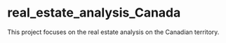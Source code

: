 # real_estate_analysis_Canada
This project focuses on the real estate analysis on the Canadian territory.
